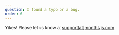 ```yaml
---
question: I found a typo or a bug.
order: 6
---
```


Yikes! Please let us know at [support[at]monthlyjs.com](mailto:support@monthlyjs.com)
